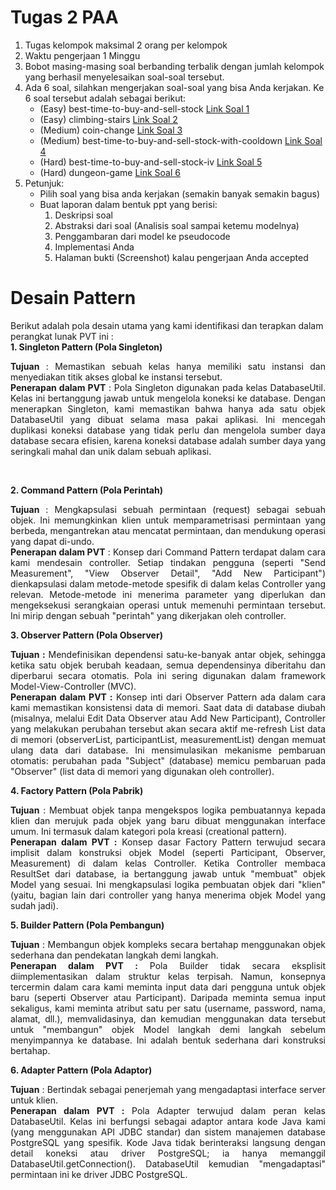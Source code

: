 # Tugas 2 PAA

1.	Tugas kelompok maksimal 2 orang per kelompok
2.	Waktu pengerjaan 1 Minggu
3.	Bobot masing-masing soal berbanding terbalik dengan jumlah kelompok yang berhasil menyelesaikan soal-soal tersebut.
4.	Ada 6 soal, silahkan mengerjakan soal-soal yang bisa Anda kerjakan. Ke 6 soal tersebut adalah sebagai berikut:
    -	(Easy) best-time-to-buy-and-sell-stock [Link Soal 1](https://leetcode.com/problems/best-time-to-buy-and-sell-stock/description/?envType=problem-list-v2&envId=dynamic-programming)
    -	(Easy) climbing-stairs [Link Soal 2](https://leetcode.com/problems/climbing-stairs/description/?envType=problem-list-v2&envId=dynamic-programming)
    -	(Medium) coin-change [Link Soal 3](https://leetcode.com/problems/coin-change/description/?envType=problem-list-v2&envId=dynamic-programming)
    -	(Medium) best-time-to-buy-and-sell-stock-with-cooldown [Link Soal 4](https://leetcode.com/problems/best-time-to-buy-and-sell-stock-with-cooldown/description/?envType=problem-list-v2&envId=dynamic-programming)
    -	(Hard) best-time-to-buy-and-sell-stock-iv [Link Soal 5](https://leetcode.com/problems/best-time-to-buy-and-sell-stock-iv/description/?envType=problem-list-v2&envId=dynamic-programming)
    -	(Hard) dungeon-game [Link Soal 6](https://leetcode.com/problems/dungeon-game/description/?envType=problem-list-v2&envId=dynamic-programming)
5.	Petunjuk:
    - Pilih soal yang bisa anda kerjakan (semakin banyak semakin bagus)
    - Buat laporan dalam bentuk ppt yang berisi:
        1.	Deskripsi soal
        2.	Abstraksi dari soal (Analisis soal sampai ketemu modelnya)
        3.	Penggambaran dari model ke pseudocode
        4.	Implementasi Anda
        5.	Halaman bukti (Screenshot) kalau pengerjaan Anda accepted

# Desain Pattern
Berikut adalah pola desain utama yang kami identifikasi dan terapkan dalam perangkat lunak PVT ini :<br>
**1. Singleton Pattern (Pola Singleton)**
<p align='justify'><b>Tujuan</b> : Memastikan sebuah kelas hanya memiliki satu instansi dan menyediakan titik akses global ke instansi tersebut. <br>
<b>Penerapan dalam PVT</b> : Pola Singleton digunakan pada kelas DatabaseUtil. Kelas ini bertanggung jawab untuk mengelola koneksi ke database. Dengan menerapkan Singleton, kami memastikan bahwa hanya ada satu objek DatabaseUtil yang dibuat selama masa pakai aplikasi. Ini mencegah duplikasi koneksi database yang tidak perlu dan mengelola sumber daya database secara efisien, karena koneksi database adalah sumber daya yang seringkali mahal dan unik dalam sebuah aplikasi.</p>
<br>

**2. Command Pattern (Pola Perintah)**
<p align='justify'><b>Tujuan</b> : Mengkapsulasi sebuah permintaan (request) sebagai sebuah objek. Ini memungkinkan klien untuk memparametrisasi permintaan yang berbeda, mengantrekan atau mencatat permintaan, dan mendukung operasi yang dapat di-undo.<br>
<b>Penerapan dalam PVT</b> : Konsep dari Command Pattern terdapat dalam cara kami mendesain controller. Setiap tindakan pengguna (seperti "Send Measurement", "View Observer Detail", "Add New Participant") dienkapsulasi dalam metode-metode spesifik di dalam kelas Controller yang relevan. Metode-metode ini menerima parameter yang diperlukan dan mengeksekusi serangkaian operasi untuk memenuhi permintaan tersebut. Ini mirip dengan sebuah "perintah" yang dikerjakan oleh controller.</p>

**3. Observer Pattern (Pola Observer)**
<p align='justify'><b>Tujuan : </b>Mendefinisikan dependensi satu-ke-banyak antar objek, sehingga ketika satu objek berubah keadaan, semua dependensinya diberitahu dan diperbarui secara otomatis. Pola ini sering digunakan dalam framework Model-View-Controller (MVC).<br>
<b>Penerapan dalam PVT :</b> Konsep inti dari Observer Pattern ada dalam cara kami memastikan konsistensi data di memori. Saat data di database diubah (misalnya, melalui Edit Data Observer atau Add New Participant), Controller yang melakukan perubahan tersebut akan secara aktif me-refresh List data di memori (observerList, participantList, measurementList) dengan memuat ulang data dari database. Ini mensimulasikan mekanisme pembaruan otomatis: perubahan pada "Subject" (database) memicu pembaruan pada "Observer" (list data di memori yang digunakan oleh controller).</p>

**4. Factory Pattern (Pola Pabrik)** 
<p align='justify'><b>Tujuan</b> : Membuat objek tanpa mengekspos logika pembuatannya kepada klien dan merujuk pada objek yang baru dibuat menggunakan interface umum. Ini termasuk dalam kategori pola kreasi (creational pattern).<br>
<b>Penerapan dalam PVT :</b> Konsep dasar Factory Pattern terwujud secara implisit dalam konstruksi objek Model (seperti Participant, Observer, Measurement) di dalam kelas Controller. Ketika Controller membaca ResultSet dari database, ia bertanggung jawab untuk "membuat" objek Model yang sesuai. Ini mengkapsulasi logika pembuatan objek dari "klien" (yaitu, bagian lain dari controller yang hanya menerima objek Model yang sudah jadi).<br></p>
    
**5. Builder Pattern (Pola Pembangun)**
<p align='justify'><b>Tujuan</b> : Membangun objek kompleks secara bertahap menggunakan objek sederhana dan pendekatan langkah demi langkah. <br>
<b>Penerapan dalam PVT :</b> Pola Builder tidak secara eksplisit diimplementasikan dalam struktur kelas terpisah. Namun, konsepnya tercermin dalam cara kami meminta input data dari pengguna untuk objek baru (seperti Observer atau Participant). Daripada meminta semua input sekaligus, kami meminta atribut satu per satu (username, password, nama, alamat, dll.), memvalidasinya, dan kemudian menggunakan data tersebut untuk "membangun" objek Model langkah demi langkah sebelum menyimpannya ke database. Ini adalah bentuk sederhana dari konstruksi bertahap. </p>

**6. Adapter Pattern (Pola Adaptor)**
<p align='justify'><b>Tujuan</b> : Bertindak sebagai penerjemah yang mengadaptasi interface server untuk klien.<br>
<b>Penerapan dalam PVT :</b> Pola Adapter terwujud dalam peran kelas DatabaseUtil. Kelas ini berfungsi sebagai adaptor antara kode Java kami (yang menggunakan API JDBC standar) dan sistem manajemen database PostgreSQL yang spesifik. Kode Java tidak berinteraksi langsung dengan detail koneksi atau driver PostgreSQL; ia hanya memanggil DatabaseUtil.getConnection(). DatabaseUtil kemudian "mengadaptasi" permintaan ini ke driver JDBC PostgreSQL.</p>
